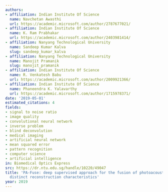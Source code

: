 ```yaml
---
authors:
- affiliation: Indian Institute Of Science
  name: Navchetan Awasthi
  url: https://academic.microsoft.com/author/2787677021/
- affiliation: Indian Institute Of Science
  name: K. Ram Prabhakar
  url: https://academic.microsoft.com/author/2403981414/
- affiliation: Nanyang Technological University
  name: Sandeep Kumar Kalva
  slug: sandeep_kumar_kalva
- affiliation: Nanyang Technological University
  name: Manojit Pramanik
  slug: manojit_pramanik
- affiliation: Indian Institute Of Science
  name: R. Venkatesh Babu
  url: https://academic.microsoft.com/author/2009921366/
- affiliation: Indian Institute Of Science
  name: Phaneendra K. Yalavarthy
  url: https://academic.microsoft.com/author/1715978371/
date: '2019-05-01'
estimated_citations: 4
fields:
- signal to noise ratio
- image quality
- convolutional neural network
- inverse problem
- blind deconvolution
- medical imaging
- artificial neural network
- mean squared error
- pattern recognition
- computer science
- artificial intelligence
in: Biomedical Optics Express
src: https://dr.ntu.edu.sg/handle/10220/49047
title: 'PA-Fuse: deep supervised approach for the fusion of photoacoustic images with
  distinct reconstruction characteristics'
year: 2019
---
```

